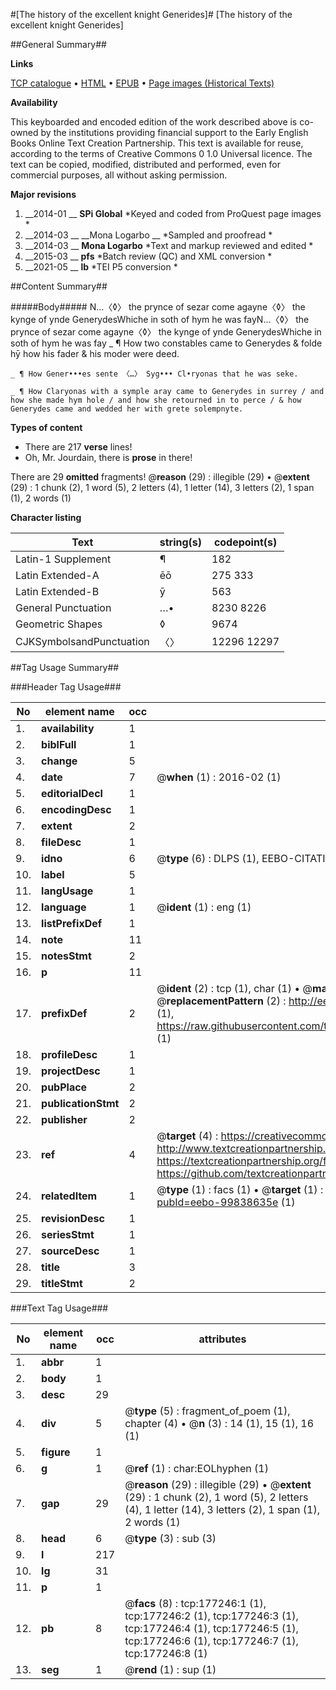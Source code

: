 #[The history of the excellent knight Generides]#
[The history of the excellent knight Generides]

##General Summary##

**Links**

[TCP catalogue](http://www.ota.ox.ac.uk/tcp/)  • 
[HTML](http://tei.it.ox.ac.uk/tcp/Texts-HTML/free/B13/B13738.html)  • 
[EPUB](http://tei.it.ox.ac.uk/tcp/Texts-EPUB/free/B13/B13738.epub) • 
[Page images (Historical Texts)](https://historicaltexts.jisc.ac.uk/eebo-99838635e)

**Availability**

This keyboarded and encoded edition of the work described above is co-owned by the
    institutions providing financial support to the Early English Books Online Text Creation
    Partnership. This text is available for reuse, according to the terms of  Creative Commons 0 1.0 Universal
    licence. The text can be copied, modified, distributed and performed, even for commercial
    purposes, all without asking permission.

**Major revisions**

1. __2014-01 __ __SPi Global__ *Keyed and coded from ProQuest page images *
1. __2014-03 __ __Mona Logarbo __ *Sampled and proofread *
1. __2014-03 __ __Mona Logarbo__ *Text and markup reviewed and edited *
1. __2015-03 __ __pfs__ *Batch review (QC) and XML conversion *
1. __2021-05 __ __lb__ *TEI P5 conversion *

##Content Summary##

#####Body#####
N…〈◊〉 the prynce of sezar come agayne〈◊〉 the kynge of ynde GenerydesWhiche in soth of hym he was fayN…〈◊〉 the prynce of sezar come agayne〈◊〉 the kynge of ynde GenerydesWhiche in soth of hym he was fay
    _ ¶ How two constables came to Generydes & folde hȳ how his fader & his moder were deed.

    _ ¶ How Gener•••es sente 〈…〉 Syg••• Cl•ryonas that he was seke.

    _ ¶ How Claryonas with a symple aray came to Generydes in surrey / and how she made hym hole / and how she retourned in to perce / & how Generydes came and wedded her with grete solempnyte.

**Types of content**

  * There are 217 **verse** lines!
  * Oh, Mr. Jourdain, there is **prose** in there!

There are 29 **omitted** fragments! 
 @__reason__ (29) : illegible (29)  •  @__extent__ (29) : 1 chunk (2), 1 word (5), 2 letters (4), 1 letter (14), 3 letters (2), 1 span (1), 2 words (1)

**Character listing**


|Text|string(s)|codepoint(s)|
|---|---|---|
|Latin-1 Supplement|¶|182|
|Latin Extended-A|ēō|275 333|
|Latin Extended-B|ȳ|563|
|General Punctuation|…•|8230 8226|
|Geometric Shapes|◊|9674|
|CJKSymbolsandPunctuation|〈〉|12296 12297|

##Tag Usage Summary##

###Header Tag Usage###

|No|element name|occ|attributes|
|---|---|---|---|
|1.|__availability__|1||
|2.|__biblFull__|1||
|3.|__change__|5||
|4.|__date__|7| @__when__ (1) : 2016-02 (1)|
|5.|__editorialDecl__|1||
|6.|__encodingDesc__|1||
|7.|__extent__|2||
|8.|__fileDesc__|1||
|9.|__idno__|6| @__type__ (6) : DLPS (1), EEBO-CITATION (1), VID (1), EEBO-PROQUEST (1), STC (2)|
|10.|__label__|5||
|11.|__langUsage__|1||
|12.|__language__|1| @__ident__ (1) : eng (1)|
|13.|__listPrefixDef__|1||
|14.|__note__|11||
|15.|__notesStmt__|2||
|16.|__p__|11||
|17.|__prefixDef__|2| @__ident__ (2) : tcp (1), char (1)  •  @__matchPattern__ (2) : ([0-9\-]+):([0-9IVX]+) (1), (.+) (1)  •  @__replacementPattern__ (2) : http://eebo.chadwyck.com/downloadtiff?vid=$1&page=$2 (1), https://raw.githubusercontent.com/textcreationpartnership/Texts/master/tcpchars.xml#$1 (1)|
|18.|__profileDesc__|1||
|19.|__projectDesc__|1||
|20.|__pubPlace__|2||
|21.|__publicationStmt__|2||
|22.|__publisher__|2||
|23.|__ref__|4| @__target__ (4) : https://creativecommons.org/publicdomain/zero/1.0/ (1), http://www.textcreationpartnership.org/docs/. (1), https://textcreationpartnership.org/faq/#faq05 (1), https://github.com/textcreationpartnership (1)|
|24.|__relatedItem__|1| @__type__ (1) : facs (1)  •  @__target__ (1) : https://data.historicaltexts.jisc.ac.uk/view?pubId=eebo-99838635e (1)|
|25.|__revisionDesc__|1||
|26.|__seriesStmt__|1||
|27.|__sourceDesc__|1||
|28.|__title__|3||
|29.|__titleStmt__|2||


###Text Tag Usage###

|No|element name|occ|attributes|
|---|---|---|---|
|1.|__abbr__|1||
|2.|__body__|1||
|3.|__desc__|29||
|4.|__div__|5| @__type__ (5) : fragment_of_poem (1), chapter (4)  •  @__n__ (3) : 14 (1), 15 (1), 16 (1)|
|5.|__figure__|1||
|6.|__g__|1| @__ref__ (1) : char:EOLhyphen (1)|
|7.|__gap__|29| @__reason__ (29) : illegible (29)  •  @__extent__ (29) : 1 chunk (2), 1 word (5), 2 letters (4), 1 letter (14), 3 letters (2), 1 span (1), 2 words (1)|
|8.|__head__|6| @__type__ (3) : sub (3)|
|9.|__l__|217||
|10.|__lg__|31||
|11.|__p__|1||
|12.|__pb__|8| @__facs__ (8) : tcp:177246:1 (1), tcp:177246:2 (1), tcp:177246:3 (1), tcp:177246:4 (1), tcp:177246:5 (1), tcp:177246:6 (1), tcp:177246:7 (1), tcp:177246:8 (1)|
|13.|__seg__|1| @__rend__ (1) : sup (1)|
